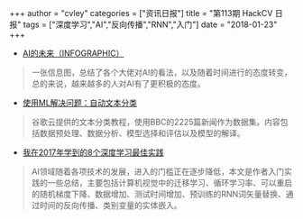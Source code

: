 +++
author = "cvley"
categories = ["资讯日报"]
title = "第113期 HackCV 日报"
tags = ["深度学习","AI","反向传播","RNN","入门"]
date = "2018-01-23"
+++

- [AI的未来（INFOGRAPHIC）](http://www.netimperative.com/2018/01/future-ai-infographic/?from=hackcv&hmsr=hackcv.com&utm_medium=hackcv.com&utm_source=hackcv.com)

> 一张信息图，总结了各个大佬对AI的看法，以及随着时间进行的态度转变，总的来说，越来越多的人对AI有了更积极的态度。

- [使用ML解决问题：自动文本分类](https://cloud.google.com/blog/big-data/2018/01/problem-solving-with-ml-automatic-document-classification?from=hackcv&hmsr=hackcv.com&utm_medium=hackcv.com&utm_source=hackcv.com)

> 谷歌云提供的文本分类教程，使用BBC的2225篇新闻作为数据集。内容包括数据预处理、数据分析、模型选择和评估以及模型的解译。

- [我在2017年学到的8个深度学习最佳实践](https://medium.com/@muhia/8-deep-learning-best-practices-i-learned-about-in-2017-700f32409512?from=hackcv&hmsr=hackcv.com&utm_medium=hackcv.com&utm_source=hackcv.com)

> AI领域随着各项技术的发展，进入的门槛正在逐步降低，本文是作者入门实践的一些总结，主要包括计算机视觉中的迁移学习、循环学习率、可以重启的随机梯度下降、数据增加、测试时间增加、预训练的RNN词矢量替换、通过时间的反向传播、类别变量的实体嵌入。

